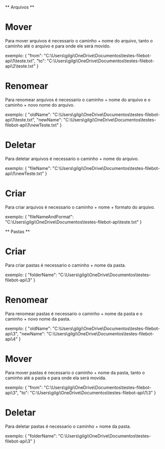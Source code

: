 ** Arquivos **

# Mover

Para mover arquivos é necessario o caminho + nome do arquivo, tanto o caminho até o arquivo e para onde ele será movido.

exemplo:
{
"from": "C:\Users\gilgi\OneDrive\Documentos\testes-filebot-api\1\teste.txt",
"to": "C:\Users\gilgi\OneDrive\Documentos\testes-filebot-api\2\teste.txt"
}

# Renomear

Para renomear arquivos é necessario o caminho + nome do arquivo e o caminho + novo nome do arquivo.

exemplo:
{
"oldName": "C:\Users\gilgi\OneDrive\Documentos\testes-filebot-api\1\teste.txt",
"newName": "C:\Users\gilgi\OneDrive\Documentos\testes-filebot-api\1\newTeste.txt"
}

# Deletar

Para deletar arquivos é necessario o caminho + nome do arquivo.

exemplo:
{
"fileName": "C:\Users\gilgi\OneDrive\Documentos\testes-filebot-api\1\newTeste.txt"
}

# Criar

Para criar arquivos é necessario o caminho + nome + formato do arquivo.

exemplo:
{
"fileNameAndFormat": "C:\Users\gilgi\OneDrive\Documentos\testes-filebot-api\teste.txt"
}

** Pastas **

# Criar

Para criar pastas é necessario o caminho + nome da pasta.

exemplo:
{
"folderName": "C:\Users\gilgi\OneDrive\Documentos\testes-filebot-api\3"
}

# Renomear

Para renomear pastas é necessario o caminho + nome da pasta e o caminho + novo nome da pasta.

exemplo:
{
"oldName": "C:\Users\gilgi\OneDrive\Documentos\testes-filebot-api\3",
"newName": "C:\Users\gilgi\OneDrive\Documentos\testes-filebot-api\4"
}

# Mover

Para mover pastas é necessario o caminho + nome da pasta, tanto o caminho até a pasta e para onde ela será movida.

exemplo:
{
"from": "C:\Users\gilgi\OneDrive\Documentos\testes-filebot-api\3",
"to": "C:\Users\gilgi\OneDrive\Documentos\testes-filebot-api\1\3"
}

# Deletar

Para deletar pastas é necessario o caminho + nome da pasta.

exemplo:
{
"folderName": "C:\Users\gilgi\OneDrive\Documentos\testes-filebot-api\3"
}

